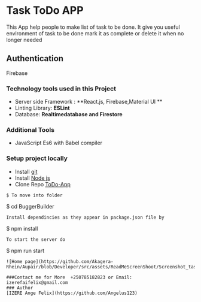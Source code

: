 # Task ToDo APP
This App help people to make list of task  to be done. It give you useful environment of task to be done mark it as complete or delete it when no longer needed

## Authentication
Firebase

### Technology tools used in this Project

* Server side Framework : **React.js, Firebase,Material UI **
* Linting Library: **ESLint**
* Database: **Realtimedatabase and Firestore**

### Additional Tools

* JavaScript Es6 with Babel compiler


### Setup project locally

* Install [git](https://git-scm.com/downloads)
* Install [Node js](https://nodejs.org/en/)
* Clone Repo [ToDo-App](https://github.com/Angelus123/)

```
$ To move into folder
```
$ cd BuggerBuilder
```
Install dependincies as they appear in package.json file by

```
$ npm install
```
To start the server do

```
$ npm run start
```
![Home page](https://github.com/Akagera-Rhein/Aupair/blob/Developer/src/assets/ReadMeScreenShoot/Screenshot_task.jpg)

###Contact me for More  +250785182823 or Email: izerefaifelix@gmail.com
### Author
[IZERE Ange Felix](https://github.com/Angelus123)
